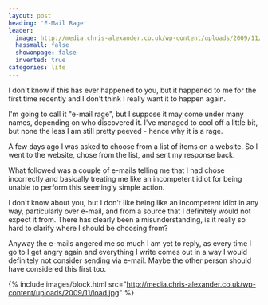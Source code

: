 ```yaml
---
layout: post
heading: 'E-Mail Rage'
leader:
  image: http://media.chris-alexander.co.uk/wp-content/uploads/2009/11/load.jpg
  hassmall: false
  showonpage: false
  inverted: true
categories: life
---
```


I don't know if this has ever happened to you, but it happened to me for the first time recently and I don't think I really want it to happen again.

I'm going to call it "e-mail rage", but I suppose it may come under many names, depending on who discovered it. I've managed to cool off a little bit, but none the less I am still pretty peeved - hence why it is a rage.

A few days ago I was asked to choose from a list of items on a website. So I went to the website, chose from the list, and sent my response back.

What followed was a couple of e-mails telling me that I had chose incorrectly and basically treating me like an incompetent idiot for being unable to perform this seemingly simple action.

I don't know about you, but I don't like being like an incompetent idiot in any way, particularly over e-mail, and from a source that I definitely would not expect it from. There has clearly been a misunderstanding, is it really so hard to clarify where I should be choosing from?

Anyway the e-mails angered me so much I am yet to reply, as every time I go to I get angry again and everything I write comes out in a way I would definitely not consider sending via e-mail. Maybe the other person should have considered this first too.

{% include images/block.html src="http://media.chris-alexander.co.uk/wp-content/uploads/2009/11/load.jpg" %}
